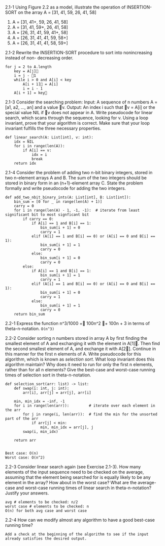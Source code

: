 2.1-1
Using Figure 2.2 as a model, illustrate the operation of INSERTION-SORT on the array A = [31, 41, 59, 26, 41, 58]
1. A = [31, 41+, 59, 26, 41, 58]
2. A = [31, 41, 59+, 26, 41, 58]
3. A = [26, 31, 41, 59, 41+, 58]
4. A = [26, 31, 41, 41, 59, 58+]
5. A = [26, 31, 41, 41, 58, 59+]

2.1-2
Rewrite the INSERTION-SORT procedure to sort into nonincreasing instead of non- decreasing order.
```
for j = 2 to A.length
    key = A[j]􏰧
    i = j - 􏰵1
    while i > 0 and A[i] < key
        A[i + 1]􏰧 = A[i]
        i = i - 1
    A[i + 1] = key􏰧
```

2.1-3
Consider the searching problem:
Input: A sequence of n numbers A = [a1, a2, ..., an] and a value 􏰨v.
Output: An index i such that 􏰨v = A[i] or the special value NIL if 􏰨v does not
appear in A.
Write pseudocode for linear search, which scans through the sequence, looking for v. Using a loop invariant, prove that your algorithm is correct. Make sure that your loop invariant fulfills the three necessary properties.
```
def linear_search(A: List[int], v: int):
    idx = NIL
    for i in range(len(A)):
        if A[i] == v:
            idx = i
            break
    return idx
```


2.1-4
Consider the problem of adding two n-bit binary integers, stored in two n-element arrays A and B. The sum of the two integers should be stored in binary form in an (n+1)-element array C. State the problem formally and write pseudocode for adding the two integers.
```
def add_two_nbit_binary_ints(A: List[int], B: List[int]):
    bin_sum = [0 for _ in range(len(A) + 1)]
    carry = 0
    for i in range(len(A) - 1, -1, -1):  # iterate from least significant bit to most signficant bit
        if carry == 0:
            if A[i] == 1 and B[i] == 1:
                bin_sum[i + 1] = 0
                carry = 1
            elif (A[i] == 1 and B[i] == 0) or (A[i] == 0 and B[i] == 1):
                bin_sum[i + 1] = 1
                carry = 0
            else:
                bin_sum[i + 1] = 0
                carry = 0
        else:
            if A[i] == 1 and B[i] == 1:
                bin_sum[i + 1] = 1
                carry = 1
            elif (A[i] == 1 and B[i] == 0) or (A[i] == 0 and B[i] == 1):
                bin_sum[i + 1] = 0
                carry = 1
            else:
                bin_sum[i + 1] = 1
                carry = 0
    return bin_sum

```


2.2-1
Express the function n^3/1000 +􏰂 100n^2 􏰂+ 100n + 3 in terms of theta-n-notation.
```O(n^3)```

2.2-2
Consider sorting n numbers stored in array A by first finding the smallest element of A and exchanging it with the element in A[1]􏰃. Then find the second smallest element of A, and exchange it with A[2􏰃]. Continue in this manner for the first n elements of A. Write pseudocode for this algorithm, which is known as *selection sort*. What loop invariant does this algorithm maintain? Why does it need to run for only the first n elements, rather than for all n elements? Give the best-case and worst-case running times of selection sort in theta-n-notation.
```
def selection_sort(arr: list) -> list:
    def swap(i: int, j: int):
        arr[i], arr[j] = arr[j], arr[i]

    min, min_idx = -inf, -1
    for i in range(len(arr)):         # iterate over each element in the arr
        for j in range(i, len(arr)):  # find the min for the unsorted part of the arr
            if arr[j] < min:
                min, min_idx = arr[j], j
        swap(i, min_idx)

    return arr


Best case: O(n) 
Worst case: O(n^2)
```

2.2-3
Consider linear search again (see Exercise 2.1-3). How many elements of the input sequence need to be checked on the average, assuming that the element being searched for is equally likely to be any element in the array? How about in the worst case? What are the average-case and worst-case running times of linear search in theta-n-notation? Justify your answers.
```
avg # elements to be checked: n/2
worst case # elements to be checked: n
O(n) for both avg case and worst case
```

2.2-4
How can we modify almost any algorithm to have a good best-case running time?
```
Add a check at the beginning of the algorithm to see if the input already satisfies the desired output.
```

